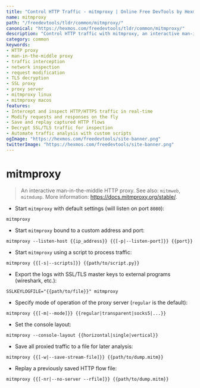 ```yaml
---
title: "Control HTTP Traffic - mitmproxy | Online Free DevTools by Hexmos"
name: mitmproxy
path: "/freedevtools/tldr/common/mitmproxy/"
canonical: "https://hexmos.com/freedevtools/tldr/common/mitmproxy/"
description: "Control HTTP traffic with mitmproxy, an interactive man-in-the-middle proxy. Intercept, inspect, and modify network requests easily. Free online tool, no registration required."
category: common
keywords:
- HTTP proxy
- man-in-the-middle proxy
- traffic interception
- network inspection
- request modification
- TLS decryption
- SSL proxy
- proxy server
- mitmproxy linux
- mitmproxy macos
features:
- Intercept and inspect HTTP/HTTPS traffic in real-time
- Modify requests and responses on the fly
- Save and replay captured HTTP flows
- Decrypt SSL/TLS traffic for inspection
- Automate traffic analysis with custom scripts
ogImage: "https://hexmos.com/freedevtools/site-banner.png"
twitterImage: "https://hexmos.com/freedevtools/site-banner.png"
---
```


# mitmproxy

> An interactive man-in-the-middle HTTP proxy.
> See also: `mitmweb`, `mitmdump`.
> More information: <https://docs.mitmproxy.org/stable/>.

- Start `mitmproxy` with default settings (will listen on port `8080`):

`mitmproxy`

- Start `mitmproxy` bound to a custom address and port:

`mitmproxy --listen-host {{ip_address}} {{[-p|--listen-port]}} {{port}}`

- Start `mitmproxy` using a script to process traffic:

`mitmproxy {{[-s|--scripts]}} {{path/to/script.py}}`

- Export the logs with SSL/TLS master keys to external programs (wireshark, etc.):

`SSLKEYLOGFILE="{{path/to/file}}" mitmproxy`

- Specify mode of operation of the proxy server (`regular` is the default):

`mitmproxy {{[-m|--mode]}} {{regular|transparent|socks5|...}}`

- Set the console layout:

`mitmproxy --console-layout {{horizontal|single|vertical}}`

- Save all proxied traffic to a file for later analysis:

`mitmproxy {{[-w|--save-stream-file]}} {{path/to/dump.mitm}}`

- Replay a previously saved HTTP flow file:

`mitmproxy {{[-nr|--no-server --rfile]}} {{path/to/dump.mitm}}`
